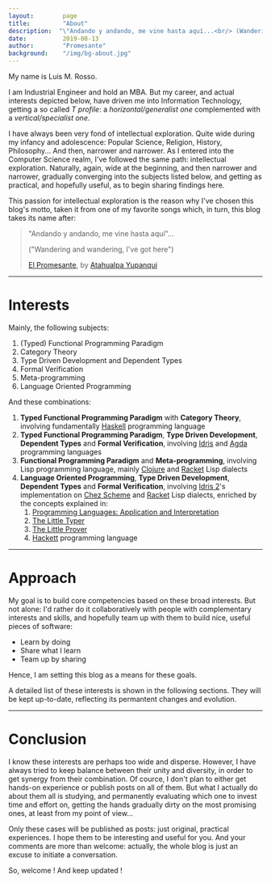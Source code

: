 ```yaml
---
layout:        page
title:         "About"
description:  "\"Andando y andando, me vine hasta aquí...<br/> (Wandering and wandering, I've got here)\"<br/>El Promesante, Atahualpa Yupanqui"
date:          2019-08-13
author:        "Promesante"
background:    "/img/bg-about.jpg"
---
```


My name is Luis M. Rosso.

I am Industrial Engineer and hold an MBA. But my career, and actual interests depicted below, have driven me into Information Technology, getting a so called _T profile_: a _horizontal/generalist one_ complemented with a _vertical/specialist one_.

I have always been very fond of intellectual exploration. Quite wide during my infancy and adolescence: Popular Science, Religion, History, Philosophy... And then, narrower and narrower. As I entered into the Computer Science realm, I've followed the same path: intellectual exploration. Naturally, again, wide at the beginning, and then narrower and narrower, gradually converging into the subjects listed below, and getting as practical, and hopefully useful, as to begin sharing findings here.

This passion for intellectual exploration is the reason why I've chosen this blog's motto, taken it from one of my favorite songs which, in turn, this blog takes its name after:

> "Andando y andando, me vine hasta aquí"...
>
> ("Wandering and wandering, I've got here")
>
> [El Promesante](https://www.youtube.com/watch?v=NeRb39bObgM&t=41m11s), by [Atahualpa Yupanqui](https://en.wikipedia.org/wiki/Atahualpa_Yupanqui)


---
# Interests

Mainly, the following subjects:

1. (Typed) Functional Programming Paradigm
2. Category Theory
3. Type Driven Development and Dependent Types
4. Formal Verification
5. Meta-programming
6. Language Oriented Programming

And these combinations:

1. **Typed Functional Programming Paradigm** with **Category Theory**, involving fundamentally [Haskell](https://www.haskell.org/) programming language
2. **Typed Functional Programming Paradigm**, **Type Driven Development**, **Dependent Types**  and **Formal Verification**, involving [Idris](https://www.idris-lang.org/) and [Agda](https://wiki.portal.chalmers.se/agda/pmwiki.php) programming languages
3. **Functional Programming Paradigm** and **Meta-programming**, involving Lisp programming language, mainly [Clojure](http://clojure.org) and [Racket](http://racket-lang.org) Lisp dialects
4. **Language Oriented Programming**, **Type Driven Development**, **Dependent Types** and **Formal Verification**, involving [Idris 2](https://github.com/idris-lang/Idris2)'s implementation on [Chez Scheme](https://cisco.github.io/ChezScheme/) and [Racket](https://racket-lang.org/) Lisp dialects, enriched by the concepts explained in:
   1. [Programming Languages: Application and Interpretation](https://cs.brown.edu/~sk/Publications/Books/ProgLangs/2007-04-26/)
   2. [The Little Typer](https://www.amazon.com/Little-Typer-MIT-Press/dp/0262536439/ref=sr_1_1?crid=2UK6RGD2KTKML&keywords=the+little+typer&qid=1645744989&s=books&sprefix=the+little+typer%2Cstripbooks-intl-ship%2C251&sr=1-1)
   3. [The Little Prover](https://www.amazon.com/Little-Prover-MIT-Press/dp/0262527952/ref=sr_1_2?crid=2UK6RGD2KTKML&keywords=the+little+typer&qid=1645744989&s=books&sprefix=the+little+typer%2Cstripbooks-intl-ship%2C251&sr=1-2)
   4. [Hackett](https://github.com/lexi-lambda/hackett) programming language


---
# Approach

My goal is to build core competencies based on these  broad interests. But not alone: I'd rather do it collaboratively with people with complementary interests and skills, and hopefully team up with them to build nice, useful pieces of software:

* Learn by doing
* Share what I learn
* Team up by sharing

Hence, I am setting this blog as a means for these goals.

A detailed list of these interests is shown in the following sections. They will be kept up-to-date, reflecting its permantent changes and evolution.


---
# Conclusion

I know these interests are perhaps too wide and disperse. However, I have always tried to keep balance between their unity and diversity, in order to get synergy from their combination. Of cource, I don't plan to either get hands-on experience or publish posts on all of them. But what I actually do about them all is studying, and permanently evaluating which one to invest time and effort on, getting the hands gradually dirty on the most promising ones, at least from my point of view...

Only these cases will be published as posts: just original, practical experiences. I hope them to be interesting and useful for you. And your comments are more than welcome: actually, the whole blog is just an excuse to initiate a conversation.

So, welcome ! And keep updated !
